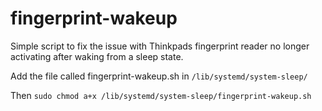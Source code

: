 # fingerprint-wakeup
Simple script to fix the issue with Thinkpads fingerprint reader no longer activating after waking from a sleep state.

Add the file called fingerprint-wakeup.sh in `/lib/systemd/system-sleep/`

Then `sudo chmod a+x /lib/systemd/system-sleep/fingerprint-wakeup.sh`
